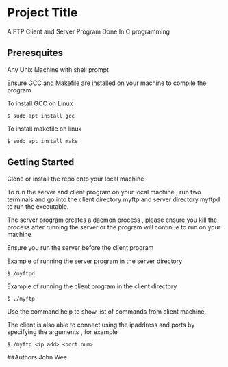# Project Title
A FTP Client and Server Program Done In C programming

## Preresquites
Any Unix Machine with shell prompt 

Ensure GCC and Makefile are installed on your machine to compile the program

To install GCC on Linux
```
$ sudo apt install gcc
```

To install makefile on linux
```
$ sudo apt install make
```

## Getting Started
Clone or install the repo onto your local machine

To run the server and client program on your local machine , run two terminals and go into the client directory myftp and server directory myftpd to run the executable.

The server program creates a daemon process , please ensure you kill the process after running the server or the program will continue to run on your machine

Ensure you run the server before the client program

Example of running the server program in the server directory

```
$./myftpd
```

Example of running the client program in the client directory

```
$ ./myftp
```

Use the command help to show list of commands from client machine. 


The client is also able to connect using the ipaddress and ports by specifying the arguments , for example

```
$./myftp <ip add> <port num>
```

##Authors
John Wee


